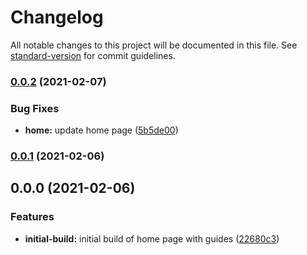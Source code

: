 # Changelog

All notable changes to this project will be documented in this file. See [standard-version](https://github.com/conventional-changelog/standard-version) for commit guidelines.

### [0.0.2](https://github.com/DuncanFaulkner/layout-flex-grid/compare/v0.0.1...v0.0.2) (2021-02-07)


### Bug Fixes

* **home:** update home page ([5b5de00](https://github.com/DuncanFaulkner/layout-flex-grid/commit/5b5de003dcaf642dfc91c0785908e92d87ec15aa))

### [0.0.1](https://github.com/DuncanFaulkner/layout-flex-grid/compare/v0.0.0...v0.0.1) (2021-02-06)

## 0.0.0 (2021-02-06)


### Features

* **initial-build:** initial build of home page with guides ([22680c3](https://github.com/DuncanFaulkner/layout-flex-grid/commit/22680c3bc22e53d5b788b323ccf90fd49054adc5))
